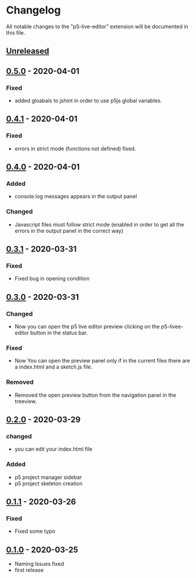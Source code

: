 # Changelog

All notable changes to the "p5-live-editor" extension will be documented in this file.

## [Unreleased](https://github.com/ProfAndreaPollini/vscode-p5-live-editor/compare/0.5.0...HEAD)

## [0.5.0](https://github.com/ProfAndreaPollini/vscode-p5-live-editor/releases/tag/0.5.0) - 2020-04-01

### Fixed

- added gloabals to jshint in order to use p5js global variables.

## [0.4.1](https://github.com/ProfAndreaPollini/vscode-p5-live-editor/releases/tag/0.4.1) - 2020-04-01

### Fixed

- errors in strict mode (functions not defined) fixed.

## [0.4.0](https://github.com/ProfAndreaPollini/vscode-p5-live-editor/releases/tag/0.4.0) - 2020-04-01

### Added

- console.log messages appears in the output panel

### Changed

- Javascript files must follow strict mode (enabled in order to get all the errors in the output panel in the correct way)

## [0.3.1](https://github.com/ProfAndreaPollini/vscode-p5-live-editor/releases/tag/0.3.1) - 2020-03-31

### Fixed

- Fixed bug in opening condition

## [0.3.0](https://github.com/ProfAndreaPollini/vscode-p5-live-editor/releases/tag/0.3.0) - 2020-03-31

### Changed

- Now you can open the p5 live editor preview clicking on the p5-livee-editor button in the status bar.

### Fixed

- Now You can open the preview panel only if in the current files there are a index.html and a sketch.js file.

### Removed

- Removed the open preview button from the navigation panel in the treeview.

## [0.2.0](https://github.com/ProfAndreaPollini/vscode-p5-live-editor/releases/tag/0.2.0) - 2020-03-29

### changed

- you can edit your index.html file

### Added

- p5 project manager sidebar
- p5 project skeleton creation

## [0.1.1](https://github.com/ProfAndreaPollini/vscode-p5-live-editor/releases/tag/0.1.1) - 2020-03-26

### Fixed

- Fixed some typo

## [0.1.0](https://github.com/ProfAndreaPollini/vscode-p5-live-editor/releases/tag/0.1.0) - 2020-03-25

- Naming Issues fixed
- first release
